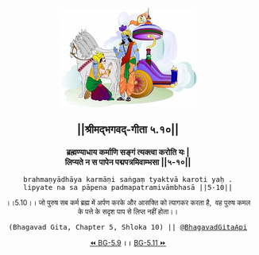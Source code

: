 <center><img src="../../asset/BG.png" alt="#API #bhagavadgitaapi #slok #nodejs #js #api #gitaapi #krishna #hinduism #vedic #ISKCON #shreemadbhagavadgita #technology"/>
<h2>||श्रीमद्‍भगवद्‍-गीता ५.१०||</h2>
<h3>ब्रह्मण्याधाय कर्माणि सङ्गं त्यक्त्वा करोति यः |<br/>लिप्यते न स पापेन पद्मपत्रमिवाम्भसा ||५-१०||</h3>
<pre>brahmaṇyādhāya karmāṇi saṅgaṃ tyaktvā karoti yaḥ .<br/>lipyate na sa pāpena padmapatramivāmbhasā ||5-10||</pre>
<p>।।5.10।। जो पुरुष सब कर्म ब्रह्म में अर्पण करके और आसक्ति को त्यागकर करता है,  वह पुरुष कमल के पत्ते के सदृश पाप से लिप्त नहीं होता।।</p>
<pre>(Bhagavad Gita, Chapter 5, Shloka 10) || <a href="https://twitter.com/bhagavadgitaapi">@BhagavadGitaApi</a></pre><a href="../../5/9">⏪  BG-5.9</a><b>        ।।        </b><a href="../../5/11">BG-5.11  ⏩</a></center>
